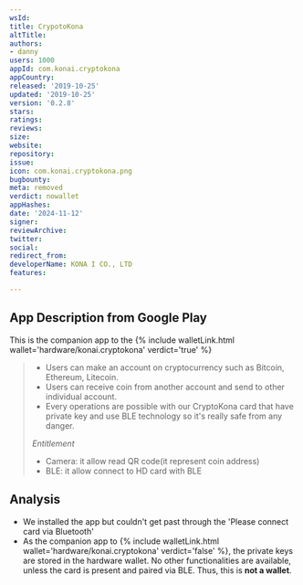 ```yaml
---
wsId: 
title: CrypotoKona
altTitle: 
authors:
- danny
users: 1000
appId: com.konai.cryptokona
appCountry: 
released: '2019-10-25'
updated: '2019-10-25'
version: '0.2.8'
stars: 
ratings: 
reviews: 
size: 
website: 
repository: 
issue: 
icon: com.konai.cryptokona.png
bugbounty: 
meta: removed
verdict: nowallet
appHashes: 
date: '2024-11-12'
signer: 
reviewArchive: 
twitter: 
social: 
redirect_from: 
developerName: KONA I CO., LTD
features: 

---
```


## App Description from Google Play 

This is the companion app to the {% include walletLink.html wallet='hardware/konai.cryptokona' verdict='true' %}

> - Users can make an account on cryptocurrency such as Bitcoin, Ethereum, Litecoin.
> - Users can receive coin from another account and send to other individual account.
> - Every operations are possible with our CryptoKona card that have private key and use BLE technology so it's really safe from any danger.
>
> *Entitlement*
> - Camera: it allow read QR code(it represent coin address)
> - BLE: it allow connect to HD card with BLE

## Analysis 

- We installed the app but couldn't get past through the 'Please connect card via Bluetooth'
- As the companion app to {% include walletLink.html wallet='hardware/konai.cryptokona' verdict='false' %}, the private keys are stored in the hardware wallet. No other functionalities are available, unless the card is present and paired via BLE. Thus, this is **not a wallet**. 